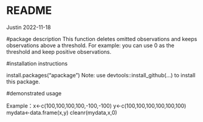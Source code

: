 README
================
Justin
2022-11-18

\#package description This function deletes omitted observations and
keeps observations above a threshold. For example: you can use 0 as the
threshold and keep positive observations.

\#installation instructions

install.packages(“apackage”) Note: use devtools::install_github(…) to
install this package.

\#demonstrated usage

Example：x\<-c(100,100,100,100,-100,-100) y\<-c(100,100,100,100,100,100)
mydata\<-data.frame(x,y) cleanr(mydata,x,0)
